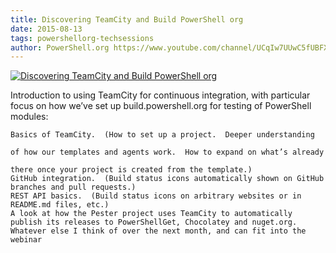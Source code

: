 ```yaml
---
title: Discovering TeamCity and Build PowerShell org
date: 2015-08-13
tags: powershellorg-techsessions
author: PowerShell.org https://www.youtube.com/channel/UCqIw7UUwC5fUBFXYX68aMrQ
---
```


[![Discovering TeamCity and Build PowerShell org](https://i2.ytimg.com/vi/eUBphSlZqMo/hqdefault.jpg "Discovering TeamCity and Build PowerShell org")](https://www.youtube.com/watch?v=eUBphSlZqMo)

Introduction to using TeamCity for continuous integration, with particular focus on how we’ve set up build.powershell.org for testing of PowerShell modules:

    Basics of TeamCity.  (How to set up a project.  Deeper understanding

    of how our templates and agents work.  How to expand on what’s already

    there once your project is created from the template.)
    GitHub integration.  (Build status icons automatically shown on GitHub branches and pull requests.)
    REST API basics.  (Build status icons on arbitrary websites or in README.md files, etc.)
    A look at how the Pester project uses TeamCity to automatically publish its releases to PowerShellGet, Chocolatey and nuget.org.
    Whatever else I think of over the next month, and can fit into the webinar
